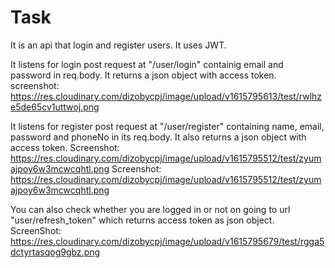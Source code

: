 # Task
It is an api that login and register users. It uses JWT.

It listens for login post request at "/user/login" containig email and password in req.body. It returns a json object with access token.
screenshot: https://res.cloudinary.com/dizobycpj/image/upload/v1615795613/test/rwlhze5de65cv1uttwoj.png

It listens for register post request at "/user/register" containing name, email, password and phoneNo in its req.body. It also returns a json object with access token. Screenshot: https://res.cloudinary.com/dizobycpj/image/upload/v1615795512/test/zyumajpoy6w3mcwcqhtl.png
Screenshot: https://res.cloudinary.com/dizobycpj/image/upload/v1615795512/test/zyumajpoy6w3mcwcqhtl.png
 
You can also check whether you are logged in or not on going to url "user/refresh_token" which returns access token as json object.
ScreenShot: https://res.cloudinary.com/dizobycpj/image/upload/v1615795679/test/rgga5dctyrtasqog9gbz.png


